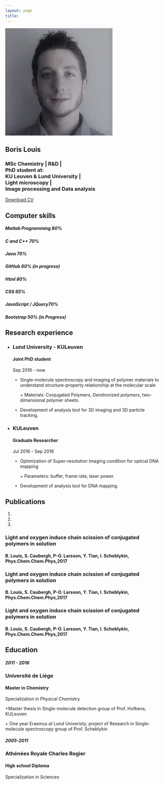 ```yaml
---
layout: page
title:
---
```

<body data-spy="scroll" data-target="#myNavBar" data-offset="100">
		<!--PROFILE PICTURE-->
		<section id="about" class="container-fluid">
			<div class="col-xs-6 col-md-12 profile-picture">
				<img src="images/me.jpg" alt= "Boris" class="rounded-circle">
				<div class="heading">
					<h1> Boris Louis </h1>
					<h3>MSc Chemistry | R&D |<br>
					    PhD student at: <br> KU Leuven & Lund University | <br>  Light microscopy |
					    <br> Image processing and Data analysis </h3>
					<a href="docs/CV.pdf" class="button1"> Download CV </a>
				</div>	
			</div>
		</section>	
		<!--COMPUTER SKILLS-->
		<section id="skills">
			<div class ="blue-divider"></div>
			<div class="heading">
				<h2>Computer skills</h2>
			</div>
			<div class="container">
				<div class="row">
					<div class="col-md-6">
						<div class="progress">
							<div class ="progress-bar" role = "progressbar" aria-valuenow="85" aria-valuemin="0" aria-valuemax="100" style ="width:80%">
								<h5>Matlab Programming 80%</h5>
							</div>
						</div>
						<div class="progress">
							<div class ="progress-bar" role = "progressbar" aria-valuenow="70" aria-valuemin="0" aria-valuemax="100" style ="width:70%">
								<h5>C and C++ 70%</h5>
							</div>
						</div>
						<div class="progress">
							<div class ="progress-bar" role = "progressbar" aria-valuenow="70" aria-valuemin="0" aria-valuemax="100" style ="width:70%">
								<h5>Java 70%</h5>
							</div>
						</div>
					<div class="progress">
							<div class ="progress-bar" role = "progressbar" aria-valuenow="70" aria-valuemin="0" aria-valuemax="100" style ="width:60%">
								<h5>GitHub 60% (in progress)</h5>
							</div>
						</div>
					</div>
					<div class="col-md-6">
						<div class="progress">
							<div class ="progress-bar" role = "progressbar" aria-valuenow="80" aria-valuemin="0" aria-valuemax="100" style ="width:80%">
								<h5>Html 80% </h5>
							</div>
						</div>
						<div class="progress">
							<div class ="progress-bar" role = "progressbar" aria-valuenow="65" aria-valuemin="0" aria-valuemax="100" style ="width:65%">
								<h5>CSS 65%</h5>
							</div>
						</div>
						<div class="progress">
							<div class ="progress-bar" role = "progressbar" aria-valuenow="70" aria-valuemin="0" aria-valuemax="100" style ="width:70%">
								<h5>JavaScript / JQuery70%</h5>
							</div>
						</div>
						<div class="progress">
							<div class ="progress-bar" role = "progressbar" aria-valuenow="50" aria-valuemin="0" aria-valuemax="100" style ="width:50%">
								<h5>Bootstrap 50% (in Progress)</h5>
							</div>
						</div>
					</div>
				</div>
			</div>
		</section>
			<!--Research Experience-->
		<section id ="experience">
			<div class="container">
				<div class="white-divider"></div>
				<div class ="heading">
					<h2> Research experience </h2>
				</div>
				<ul class="timeline">
					<li>
						<div class ="timeline-badge"><span class="fa fa-briefcase"></span></div>
						<div class="timeline-panel-container">
							<div class ="timeline-panel">
								<div class="timeline-heading">
										<h3>Lund University - KULeuven</h3>
										<h4>Joint PhD student</h4>
										<p class="text-muted"><small class="fa fa-clock-o"></small> Sep 2016 - now</p>
								</div>
								<div class="timeline-body">
									<ul>
										<li>
											<p>Single-molecule spectroscopy and imaging of polymer materials to understand structure-property relationship at the molecular scale</p>
											<p>+ Materials: Conjugated Polymers, Dendronized polymers, two-dimensional polymer sheets.</p>
										</li>
										<li>
											<p> Development of analysis tool for 3D imaging and 3D particle tracking.
											</p>
										</li>
									</ul>
								</div>
							</div>
						 </div>
					</li>
					<li>
						<div class ="timeline-badge"><span class="fa fa-briefcase"></span></div>
						<div class="timeline-panel-container-inverted">
							<div class ="timeline-panel">
								<div class="timeline-heading">
									<h3> KULeuven</h3>
									<h4>Graduate Researcher</h4>
									<p class="text-muted"><small class="fa fa-clock-o"></small> Jul 2016 - Sep 2016</p>
								</div>
								<div class="timeline-body">
									<ul>
										<li>
											<p>Optimization of Super-resolution Imaging condition for optical DNA mapping</p>
											<p>+ Parameters: buffer, frame rate, laser power.</p>
										</li>
										<li>
											<p> Development of analysis tool for DNA mapping.</p>
										</li>
									</ul>
								</div>
							</div>
						</div>
					</li>
				</ul>
			</div>
		</section>
		<!--Publications-->
		<section id = "publications">
			<div class ="blue-divider"></div>
			<div class ="heading">
				<h2>Publications</h2>
			</div>
			<div id ="myCarousel" class="carousel slide text-center" data-ride="carousel">
				<ol class="carousel-indicators">
					<li data-target="#myCarousel" data-slide-to="0" class="active"></li>
					<li data-target="#myCarousel" data-slide-to="1"></li>
					<li data-target="#myCarousel" data-slide-to="2"></li>
				</ol>
				<div class="carousel-inner" role="listbox">
					<div class="carousel-item active">
						<h3>Light and oxygen induce chain scission of conjugated polymers in solution</h3>
						<h4>B. Louis, S. Caubergh, P-O. Larsson, Y. Tian, I. Scheblykin, Phys.Chem.Chem.Phys,2017</h4>
					</div>
					<div class="carousel-item">
						<h3>Light and oxygen induce chain scission of conjugated polymers in solution</h3>
						<h4>B. Louis, S. Caubergh, P-O. Larsson, Y. Tian, I. Scheblykin, Phys.Chem.Chem.Phys,2017</h4>
					</div>
					<div class="carousel-item">
						<h3>Light and oxygen induce chain scission of conjugated polymers in solution</h3>
						<h4>B. Louis, S. Caubergh, P-O. Larsson, Y. Tian, I. Scheblykin, Phys.Chem.Chem.Phys,2017</h4>
					</div>
				</div>
				<a class="carousel-control-prev" href="#myCarousel" data-slide="prev" role="button"> <span class="fa fa-arrow-left"></span></a>
				<a class="carousel-control-next " href="#myCarousel" data-slide="next" role="button"> <span class="fa fa-arrow-right"></span></a>
			</div>
		</section>
		<!--EDUCATION-->
		<section id ="education">
			<div class="heading">
				<div class="blue-divider">
				</div>
				<h2>Education</h2>
			</div>
			<div class="container">
				<div class="row">
					<div class="col-sm-6">
						<div class="education-block">
							<h5>2011 - 2016</h5>
							<span class="fa fa-graduation-cap"></span>
							<h3> Université de Liège</h3>
							<h4>Master in Chemistry</h4>
							<div class="blue-divider"></div>
							<p> Specialization in Physical Chemistry</p>
							<p>+Master thesis in Single-molecule detection group of Prof. Hofkens, KULeuven</p>
							<p>+ One year Erasmus at Lund Univeristy, project of Research in Single-molecule spectroscopy group of Prof. Scheblykin</p>
						</div>
					</div>
					<div class="col-sm-6">
						<div class="education-block">
							<h5>2005-2011</h5>
							<span class="fa fa-graduation-cap"></span>
							<h3> Athénées Royale Charles Rogier</h3>
							<h4>High school Diploma</h4>
							<div class="blue-divider"></div>
							<p> Specialization in Sciences</p>
						</div>
					</div>
				</div>
			</div>
		</section>
		<footer class="text-center">
			<a href="#about">
				<span class="fa fa-arrow-up"></span>
			</a>
			<!--<h5>
				© Copyright APPRENDRE-A-CODER.COM
			</h5>-->
		</footer>
</body>